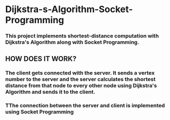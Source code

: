 # Dijkstra-s-Algorithm-Socket-Programming

### This project implements shortest-distance computation with Dijkstra's Algorithm along with Socket Programming.

## HOW DOES IT WORK?
  ### The client gets connected with the server. It sends a vertex number to the server and the server calculates the shortest distance from that node to every other node using Dijkstra's Algorithm and sends it to the client. 
  ### TThe connection between the server and client is implemented using Socket Programming
    
